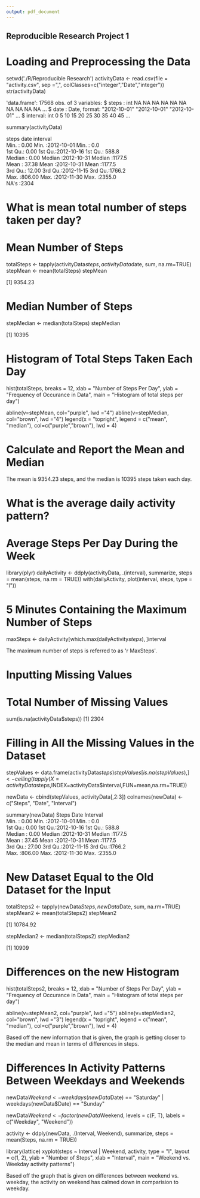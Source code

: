 ```yaml
---
output: pdf_document
---
```

## Reproducible Research Project 1

# Loading and Preprocessing the Data
setwd('./R/Reproducible Research')
activityData <- read.csv(file = "activity.csv", sep =",", colClasses=c("integer","Date","integer"))
str(activityData)

'data.frame':	17568 obs. of  3 variables:
  $ steps   : int  NA NA NA NA NA NA NA NA NA NA ...
$ date    : Date, format: "2012-10-01" "2012-10-01" "2012-10-01" ...
$ interval: int  0 5 10 15 20 25 30 35 40 45 ...

summary(activityData)

steps             date               interval     
Min.   :  0.00   Min.   :2012-10-01   Min.   :   0.0  
1st Qu.:  0.00   1st Qu.:2012-10-16   1st Qu.: 588.8  
Median :  0.00   Median :2012-10-31   Median :1177.5  
Mean   : 37.38   Mean   :2012-10-31   Mean   :1177.5  
3rd Qu.: 12.00   3rd Qu.:2012-11-15   3rd Qu.:1766.2  
Max.   :806.00   Max.   :2012-11-30   Max.   :2355.0  
NA's   :2304         


# What is mean total number of steps taken per day?

# Mean Number of Steps
totalSteps <- tapply(activityData$steps, activityData$date, sum, na.rm=TRUE)
stepMean <- mean(totalSteps)
stepMean

[1] 9354.23


# Median Number of Steps
stepMedian <- median(totalSteps)
stepMedian

[1] 10395


# Histogram of Total Steps Taken Each Day
hist(totalSteps, breaks = 12,
     xlab = "Number of Steps Per Day",
     ylab = "Frequency of Occurance in Data",
     main = "Histogram of total steps per day")

abline(v=stepMean, col="purple", lwd ="4")
abline(v=stepMedian, col="brown", lwd ="4")
legend(x = "topright", legend = c("mean", "median"), col=c("purple","brown"), lwd = 4)

# Calculate and Report the Mean and Median

The mean is 9354.23 steps, and the median is 10395 steps taken each day.

# What is the average daily activity pattern?
#   Average Steps Per Day During the Week
library(plyr)
dailyActivity <- ddply(activityData, .(interval), summarize, steps = mean(steps, na.rm = TRUE))
with(dailyActivity, plot(interval, steps, type = "l"))

# 5 Minutes Containing the Maximum Number of Steps
maxSteps <- dailyActivity[which.max(dailyActivity$steps),]$interval

The maximum number of steps is referred to as 'r MaxSteps'.

# Inputting Missing Values
# Total Number of Missing Values
sum(is.na(activityData$steps))
[1] 2304

# Filling in All the Missing Values in the Dataset
stepValues <- data.frame(activityData$steps)
stepValues [is.na(stepValues),] <- ceiling(tapply(X=activityData$steps,INDEX=activityData$interval,FUN=mean,na.rm=TRUE))

newData <- cbind(stepValues, activityData[,2:3])
colnames(newData) <- c("Steps", "Date", "Interval")

summary(newData)
   Steps             Date               Interval     
 Min.   :  0.00   Min.   :2012-10-01   Min.   :   0.0  
1st Qu.:  0.00   1st Qu.:2012-10-16   1st Qu.: 588.8  
Median :  0.00   Median :2012-10-31   Median :1177.5  
Mean   : 37.45   Mean   :2012-10-31   Mean   :1177.5  
3rd Qu.: 27.00   3rd Qu.:2012-11-15   3rd Qu.:1766.2  
Max.   :806.00   Max.   :2012-11-30   Max.   :2355.0  


# New Dataset Equal to the Old Dataset for the Input
totalSteps2 <- tapply(newData$Steps, newData$Date, sum, na.rm=TRUE)
stepMean2 <- mean(totalSteps2)
stepMean2

[1] 10784.92

stepMedian2 <- median(totalSteps2)
stepMedian2

[1] 10909

# Differences on the new Histogram
hist(totalSteps2, breaks = 12,
     xlab = "Number of Steps Per Day",
     ylab = "Frequency of Occurance in Data",
     main = "Histogram of total steps per day")

abline(v=stepMean2, col="purple", lwd ="5")
abline(v=stepMedian2, col="brown", lwd ="3")
legend(x = "topright", legend = c("mean", "median"), col=c("purple","brown"), lwd = 4)

Based off the new information that is given, the graph is getting closer
to the median and mean in terms of differences in steps. 

# Differences In Activity Patterns Between Weekdays and Weekends
newData$Weekend <- weekdays(newData$Date) == "Saturday" | weekdays(newData$Date) == "Sunday"

newData$Weekend <- factor(newData$Weekend, levels = c(F, T), labels = c("Weekday", "Weekend"))

activity <- ddply(newData, .(Interval, Weekend), summarize, steps = mean(Steps, na.rm = TRUE))

library(lattice)
xyplot(steps ~ Interval | Weekend, activity, type = "l", layout = c(1, 2), ylab = "Number of Steps", xlab = "Interval", main = "Weekend vs. Weekday activity patterns")


Based off the graph that is given on differences between weekend vs. weekday, the activity on weekend has calmed down in comparision to weekday. 